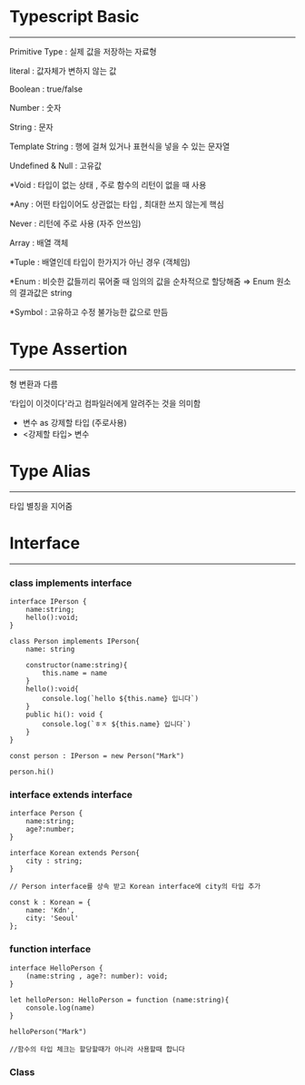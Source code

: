 # Typescript Basic

---

Primitive Type : 실제 값을 저장하는 자료형

literal : 값자체가 변하지 않는 값

Boolean : true/false

Number : 숫자

String : 문자

Template String : 행에 걸쳐 있거나 표현식을 넣을 수 있는 문자열

Undefined & Null : 고유값

*Void : 타입이 없는 상태 , 주로 함수의 리턴이 없을 때 사용

*Any : 어떤 타입이어도 상관없는 타입 , 최대한 쓰지 않는게 핵심 

Never : 리턴에 주로 사용 (자주 안쓰임)

Array : 배열 객체

*Tuple : 배열인데 타입이 한가지가 아닌 경우 (객체임) 

*Enum : 비슷한 값들끼리 묶어줄 때 임의의 값을 순차적으로 할당해줌 ⇒ Enum 원소의 결과값은 string

*Symbol : 고유하고 수정 불가능한 값으로 만듬

# Type Assertion

---

형 변환과 다름 

‘타입이 이것이다'라고 컴파일러에게 알려주는 것을 의미함

- 변수 as 강제할 타입 (주로사용)
- <강제할 타입> 변수

# Type Alias

---

타입 별칭을 지어줌

# Interface

---

### class implements interface

```tsx
interface IPerson {
    name:string;
    hello():void;
}

class Person implements IPerson{
    name: string

    constructor(name:string){
        this.name = name
    }
    hello():void{
        console.log(`hello ${this.name} 입니다`)
    }
    public hi(): void {
        console.log(`ㅎㅈ ${this.name} 입니다`)
    }
}

const person : IPerson = new Person("Mark")

person.hi()
```

### interface extends interface

```tsx
interface Person {
    name:string;
    age?:number;
}

interface Korean extends Person{
    city : string;
}

// Person interface를 상속 받고 Korean interface에 city의 타입 추가 

const k : Korean = {
    name: 'Kdn',
    city: 'Seoul'
};
```

### function interface

```tsx
interface HelloPerson {
    (name:string , age?: number): void;
}

let helloPerson: HelloPerson = function (name:string){
    console.log(name)
}

helloPerson("Mark")

//함수의 타입 체크는 할당할때가 아니라 사용할때 합니다
```

### Class
